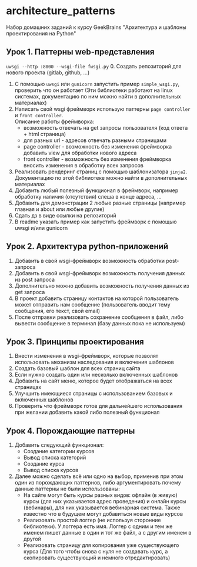 # architecture_patterns
Набор домашних заданий к курсу GeekBrains "Архитектура и шаблоны проектирования на Python"

## Урок 1. Паттерны web-представления
`uwsgi --http :8000 --wsgi-file fwsgi.py`
0. Создать репозиторий для нового проекта (gitlab, github, ...)
1. С помощью `uwsgi` или `gunicorn` запустить пример `simple_wsgi.py`, проверить что он работает (Эти библиотеки работают на linux системах, документацию по ним можно найти в дополнительных материалах)
2. Написать свой wsgi фреймворк использую паттерны `page controller` и `front controller`.  
    Описание работы фреймворка:  
    * возможность отвечать на get запросы пользователя (код ответа + html страница)  
    * для разных url - адресов отвечать разными страницами  
    * page controller - возможность без изменения фреймворка добавить view для обработки нового адреса  
    * front controller - возможность без изменения фреймворка вносить изменения в обработку всех запросов  
3. Реализовать рендеринг страниц с помощью шаблонизатора `jinja2`. Документацию по этой библиотеке можно найти в дополнительных материалах
4. Добавить любый полезный функционал в фреймворк, например обработку наличия (отсутствия) слеша в конце адреса, ...
5. Добавить для демонстрации 2 любые разные страницы (например главная и about или любые другие)
6. Сдать дз в виде ссылки на репозиторий
7. В readme указать пример как запустить фреймворк с помощью uwsgi и/или gunicorn

## Урок 2. Архитектура python-приложений
1. Добавить в свой wsgi-фреймворк возможность обработки post-запроса
2. Добавить в свой wsgi-фреймворк возможность получения данных из post запроса
3. Дополнительно можно добавить возможность получения данных из get запроса
4. В проект добавить страницу контактов на которой пользователь может отправить нам сообщение (пользователь вводит тему сообщения, его текст, свой email)
5. После отправки реализовать сохранение сообщения в файл, либо вывести сообщение в терминал (базу данных пока не используем)

## Урок 3. Принципы проектирования
1. Внести изменения в wsgi-фреймворк, которые позволят использовать механизм наследования и включения шаблонов
2. Создать базовый шаблон для всех страниц сайта
3. Если нужно создать один или несколько включенных шаблонов
4. Добавить на сайт меню, которое будет отображаться на всех страницах
5. Улучшить имеющиеся страницы с использованием базовых и включенных шаблонов
6. Проверить что фреймворк готов для дальнейшего использования при желании добавить какой либо полезный функционал

## Урок 4. Порождающие паттерны

1. Добавить следующий функционал:
    * Создание категории курсов
    * Вывод списка категорий
    * Создание курса
    * Вывод списка курсов
2. Далее можно сделать всё или одно на выбор, применив при этом один из порождающих паттернов, либо аргументировать почему данные паттерны не были использованы:
    * На сайте могут быть курсы разных видов: офлайн (в живую) курсы (для них указывается адрес проведения) и онлайн курсы (вебинары), для них указывается вебинарная система. Также известно что в будущем могут добавиться новые виды курсов
    * Реализовать простой логгер (не используя сторонние библиотеки). У логгера есть имя. Логгер с одним и тем же именем пишет данные в один и тот же файл, а с другим именем в другой
    * Реализовать страницу для копирования уже существующего курса (Для того чтобы снова с нуля не создавать курс, а скопировать существующий и немного отредактировать)

